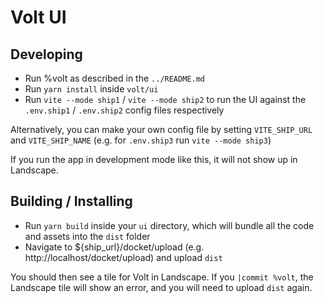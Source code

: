 # Volt UI

## Developing
- Run %volt as described in the ``../README.md``
- Run `yarn install` inside `volt/ui`
- Run `vite --mode ship1` / `vite --mode ship2` to run the UI against the `.env.ship1` / `.env.ship2` config files respectively

Alternatively, you can make your own config file by setting `VITE_SHIP_URL` and `VITE_SHIP_NAME` (e.g. for `.env.ship3` run `vite --mode ship3`)

If you run the app in development mode like this, it will not show up in Landscape.

## Building / Installing

 - Run `yarn build` inside your `ui` directory, which will bundle all the code and assets into the `dist` folder
 - Navigate to ${ship_url}/docket/upload (e.g. http://localhost/docket/upload) and upload `dist`

 You should then see a tile for Volt in Landscape. If you `|commit %volt`, the Landscape tile will show an error, and you will need to upload `dist` again.
